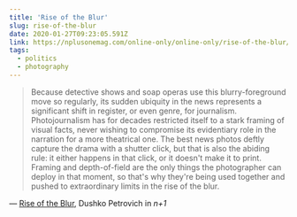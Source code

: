 ```yaml
---
title: 'Rise of the Blur'
slug: rise-of-the-blur
date: 2020-01-27T09:23:05.591Z
link: https://nplusonemag.com/online-only/online-only/rise-of-the-blur/
tags:
  - politics
  - photography
---
```


> Because detective shows and soap operas use this blurry-foreground move so regularly, its sudden ubiquity in the news represents a significant shift in register, or even genre, for journalism. Photojournalism has for decades restricted itself to a stark framing of visual facts, never wishing to compromise its evidentiary role in the narration for a more theatrical one. The best news photos deftly capture the drama with a shutter click, but that is also the abiding rule: it either happens in that click, or it doesn't make it to print. Framing and depth-of-field are the only things the photographer can deploy in that moment, so that's why they're being used together and pushed to extraordinary limits in the rise of the blur.

&mdash; [Rise of the Blur](https://nplusonemag.com/online-only/online-only/rise-of-the-blur/), Dushko Petrovich in _n+1_
